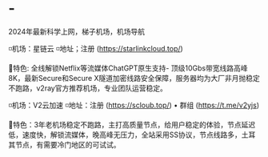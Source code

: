 # -
2024年最新科学上网，梯子机场，机场导航

◽️机场：星链云
◽️地址；注册 (https://starlinkcloud.top/) 

💠特色: 全线解锁Netflix等流媒体ChatGPT原生支持- 顶级10Gbs带宽线路高峰8K，最新Secure和Secure X隧道加密线路安全保障，服务器均为大厂非月抛稳定不跑路，v2ray官方推荐机场，专业团队运营稳定。


◽️机场：V2云加速
◽️地址：注册 (https://scloub.top/) • 群组 (https://t.me/v2yjs)

💠特色：3年老机场稳定不跑路，主打高质量节点，给用户稳定的体验，节点延迟低，速度快，解锁流媒体，晚高峰无压力，全站采用SS协议，节点线路多，土耳其节点，有需要冷门地区的可试试。
